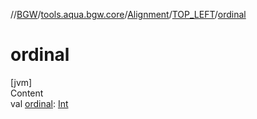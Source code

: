 //[BGW](../../../../index.md)/[tools.aqua.bgw.core](../../index.md)/[Alignment](../index.md)/[TOP_LEFT](index.md)/[ordinal](ordinal.md)



# ordinal  
[jvm]  
Content  
val [ordinal](ordinal.md): [Int](https://kotlinlang.org/api/latest/jvm/stdlib/kotlin/-int/index.html)  



